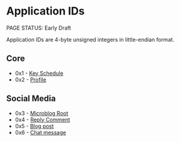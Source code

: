 # Application IDs

<status>PAGE STATUS: Early Draft</status>

Application IDs are 4-byte unsigned integers in little-endian format.

## Core

* 0x1 - [Key Schedule](keyschedule.md)
* 0x2 - [Profile](profile.md)

## Social Media

* 0x3 - [Microblog Root](microblog.md)
* 0x4 - [Reply Comment](reply_comment.md)
* 0x5 - [Blog post](blog.md)
* 0x6 - [Chat message](chat.md)
